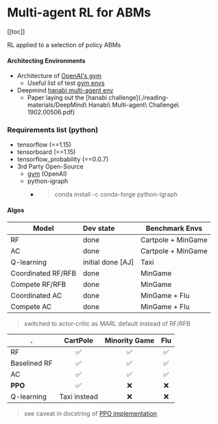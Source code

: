 # Multi-agent RL for ABMs
[[toc]]

RL applied to a selection of policy ABMs

#### Architecting Environments
- Architecture of [OpenAI's gym](./reading-materials/GymArchitecture[openAI-gym].pdf)
  - Useful list of test [gym envs](https://github.com/openai/gym/wiki/Table-of-environments)
- Deepmind [hanabi multi-agent env](https://github.com/deepmind/hanabi-learning-environment)
  - Paper laying out the [hanabi challenge](./reading-materials/DeepMind\ Hanabi\ Multi-agent\ Challenge\ 1902.00506.pdf)

### Requirements list (python)
- tensorflow (==1.15)
- tensorboard (==1.15)
- tensorflow_probability (==0.0.7)
- 3rd Party Open-Source
    - [gym](https://github.com/openai/gym) (OpenAI)
    - python-igraph
      - > conda install -c conda-forge python-igraph

#### Algos
Model | Dev state | Benchmark Envs
|----|:---|----|
RF	| done | Cartpole + MinGame
AC |	done | Cartpole + MinGame
Q-learning	| initial done [AJ] | Taxi
Coordinated RF/RFB |	done | MinGame
Compete RF/RFB |	done | MinGame
Coordinated AC |	done | MinGame + Flu
Compete AC |	done | MinGame + Flu
> switched to actor-critic as MARL default instead of RF/RFB


 .| CartPole | Minority Game | Flu
|----|:---:|:---:|:---:|
RF	| ✅ | ✅ | ✅
Baselined RF	| ✅ | ✅ | ✅
AC | ✅ | ✅ | ✅
**PPO** | ✅ | ❌ | ❌
Q-learning	| Taxi instead | ❌ | ❌

> see caveat in docstring of [PPO implementation](./embodied_arch/embodied_PPO.py)

